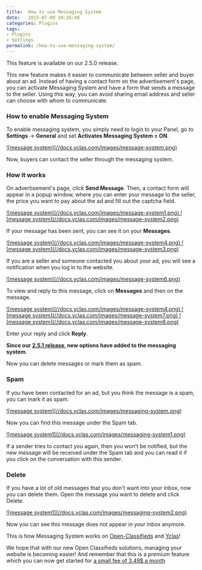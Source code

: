```yaml
---
title:  How to use Messaging System
date:   2015-07-08 10:26:48
categories: Plugins
tags: 
- Plugins
- Settings
permalink: /how-to-use-messaging-system/
---
```

<div class="alert alert-warning">
<strong><i class="glyphicon glyphicon-warning-sign"></i> </strong> This feature is available on our 2.5.0 release.
</div>

This new feature makes it easier to communicate between seller and buyer about an ad. Instead of having a contact form on the advertisement's page, you can activate Messaging System and have a form that sends a message to the seller. Using this way, you can avoid sharing email address and seller can choose with whom to communicate.

### How to enable Messaging System

To enable messaging system, you simply need to login to your Panel, go to **Settings** -> **General** and set **Activates Messaging System = ON**.

<a href="{{ site.baseurl }}/images/message-system.png" class="thumbnail gallery-item" data-gallery>
![message system](//docs.yclas.com/images/message-system.png)
</a>

Now, buyers can contact the seller through the messaging system.

### How it works

On advertisement's page, click **Send Message**. Then, a contact form will appear in a popup window, where you can enter your message to the seller, the price you want to pay about the ad and fill out the captcha field. 

<a href="{{ site.baseurl }}/images/message-system1.png" class="thumbnail gallery-item" data-gallery>
![message system](//docs.yclas.com/images/message-system1.png)
</a>

<a href="{{ site.baseurl }}/images/message-system2.png" class="thumbnail gallery-item" data-gallery>
![message system](//docs.yclas.com/images/message-system2.png)
</a>

If your message has been sent, you can see it on your **Messages**.

<a href="{{ site.baseurl }}/images/message-system4.png" class="thumbnail gallery-item" data-gallery>
![message system](//docs.yclas.com/images/message-system4.png)
</a>

<a href="{{ site.baseurl }}/images/message-system3.png" class="thumbnail gallery-item" data-gallery>
![message system](//docs.yclas.com/images/message-system3.png)
</a>

If you are a seller and someone contacted you about your ad, you will see a notification when you log in to the website.

<a href="{{ site.baseurl }}/images/message-system6.png" class="thumbnail gallery-item" data-gallery>
![message system](//docs.yclas.com/images/message-system6.png)
</a>

To view and reply to this message, click on **Messages** and then on the message.

<a href="{{ site.baseurl }}/images/message-system4.png" class="thumbnail gallery-item" data-gallery>
![message system](//docs.yclas.com/images/message-system4.png)
</a>

<a href="{{ site.baseurl }}/images/message-system7.png" class="thumbnail gallery-item" data-gallery>
![message system](//docs.yclas.com/images/message-system7.png)
</a>

<a href="{{ site.baseurl }}/images/message-system8.png" class="thumbnail gallery-item" data-gallery>
![message system](//docs.yclas.com/images/message-system8.png)
</a>

Enter your reply and click **Reply**.


**Since our [2.5.1 release](http://open-classifieds.com/2015/09/10/open-classifieds-2-5-1/), new options have added to the messaging system.**

Now you can delete messages or mark them as spam. 

### Spam

If you have been contacted for an ad, but you think the message is a spam, you can mark it as spam.

<a href="{{ site.baseurl }}/images/messaging-system.png" class="thumbnail gallery-item" data-gallery>
![message system](//docs.yclas.com/images/messaging-system.png)
</a>

Now you can find this message under the Spam tab.

<a href="{{ site.baseurl }}/images/messaging-system1.png" class="thumbnail gallery-item" data-gallery>
![message system1](//docs.yclas.com/images/messaging-system1.png)
</a>

If a sender tries to contact you again, then you won't be notified, but the new message will be received under the Spam tab and you can read it if you click on the conversation with this sender.

### Delete

If you have a lot of old messages that you don't want into your inbox, now you can delete them. Open the message you want to delete and click Delete.

<a href="{{ site.baseurl }}/images/messaging-system2.png" class="thumbnail gallery-item" data-gallery>
![message system1](//docs.yclas.com/images/messaging-system2.png)
</a>

Now you can see this message does not appear in your inbox anymore.



This is how Messaging System works on [Open-Classifieds](http://open-classifieds.com/) and [Yclas](http://yclas.com/)! 

We hope that with our new Open Classifieds solutions, managing your website is becoming easier! And remember that this is a premium feature which you can now get started for [a small fee of 3.49$ a month](http://open-classifieds.com/hosting/)





